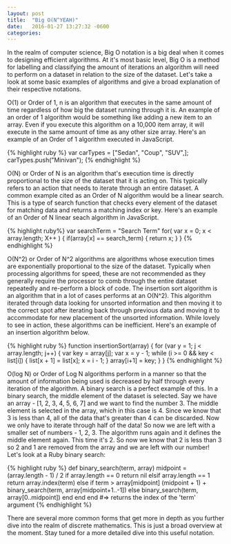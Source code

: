 ```yaml
---
layout: post
title:  "Big O(N^YEAH)"
date:   2016-01-27 13:27:32 -0600
categories:
---
```


In the realm of computer science, Big O notation is a big deal when it comes to designing efficient algorithms. At it's most basic level, Big O is a method for labelling and classifying the amount of iterations an algorithm will need to perform on a dataset in relation to the size of the dataset. Let's take a look at some basic examples of algorithms and give a broad explanation of their respective notations.

O(1) or Order of 1, n is an algorithm that executes in the same amount of time regardless of how big the dataset running through it is. An example of an order of 1 algorithm would be something like adding a new item to an array. Even if you execute this algorithm on a 10,000 item array, it will execute in the same amount of time as any other size array. Here's an example of an Order of 1 algorithm executed in JavaScript.

{% highlight ruby %}
var carTypes = ["Sedan", "Coup", "SUV",];
carTypes.push("Minivan");
{% endhighlight %}


O(N) or Order of N is an algorithm that's execution time is directly proportional to the size of the dataset that it is acting on. This typically refers to an action that needs to iterate through an entire dataset. A common example cited as an Order of N algorithm would be a linear search. This is a type of search function that checks every element of the dataset for matching data and returns a matching index or key. Here's an example of an Order of N linear seach algorithm in JavaScript.

{% highlight ruby%}
var searchTerm = "Search Term"
for( var x = 0; x < array.length; X++ ) {
	if(array[x] == search_term) {
		return x;
	}
}
{% endhighlight %}

O(N^2) or Order of N^2 algorithms are algorithms whose execution times are exponentially proportional to the size of the dataset. Typically when processing algorithms for speed, these are not recommended as they generally require the processor to comb through the entire dataset repeatedly and re-perform a block of code. The insertion sort algorithm is an algorithm that in a lot of cases performs at an O(N^2). This algorithm iterated through data looking for unsorted information and then moving it to the correct spot after iterating back through previous data and moving it to accommodate for new placement of the unsorted information. While lovely to see in action, these algorithms can be inefficient. Here's an example of an insertion algorithm below.

{% highlight ruby %}
 function insertionSort(array) {
     for (var y = 1; j < array.length; j++) {
         var key = array[j];
         var x = y - 1;
         while (i >= 0 && key < list[i])     {
             list[x + 1] = list[x];
             x = i - 1;
         }
         array[i+1] = key;
     }
 }
{% endhighlight %}

O(log N) or Order of Log N algorithms perform in a manner so that the amount of information being used is decreased by half through every iteration of the algorithm. A binary search is a perfect example of this. In a binary search, the middle element of the dataset is selected. Say we have an array - [1, 2, 3, 4, 5, 6, 7] and we want to find the number 3. The middle element is selected in the array, which in this case is 4. Since we know that 3 is less than 4, all of the data that's greater than 4 can be discarded. Now we only have to iterate through half of the data! So now we are left with a smaller set of numbers - 1, 2, 3. The algorithm runs again and it defines the middle element again. This time it's 2. So now we know that 2 is less than 3 so 2 and 1 are removed from the array and we are left with our number! Let's look at a Ruby binary search:

{% highlight ruby %}
def binary_search(term, array)
  midpoint = (array.length - 1) / 2
  if array.length == 0
    return nil
  elsif array.length == 1
    return array.index(term)
  else
    if term > array[midpoint]
      (midpoint + 1) + binary_search(term, array[midpoint+1..-1])
    else
      binary_search(term, array[0..midpoint])
    end
  end
end
#=> returns the index of the 'term' argument
{% endhighlight %}

There are several more common forms that get more in depth as you further dive into the realm of discrete mathematics. This is just a broad overview at the moment. Stay tuned for a more detailed dive into this useful notation.
